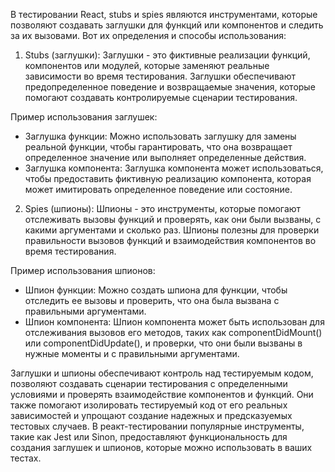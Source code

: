 В тестировании React, stubs и spies являются инструментами, которые позволяют создавать заглушки для функций или компонентов и следить за их вызовами. Вот их определения и способы использования:

1. Stubs (заглушки): Заглушки - это фиктивные реализации функций, компонентов или модулей, которые заменяют реальные зависимости во время тестирования. Заглушки обеспечивают предопределенное поведение и возвращаемые значения, которые помогают создавать контролируемые сценарии тестирования.

Пример использования заглушек:
- Заглушка функции: Можно использовать заглушку для замены реальной функции, чтобы гарантировать, что она возвращает определенное значение или выполняет определенные действия.
- Заглушка компонента: Заглушка компонента может использоваться, чтобы предоставить фиктивную реализацию компонента, которая может имитировать определенное поведение или состояние.

2. Spies (шпионы): Шпионы - это инструменты, которые помогают отслеживать вызовы функций и проверять, как они были вызваны, с какими аргументами и сколько раз. Шпионы полезны для проверки правильности вызовов функций и взаимодействия компонентов во время тестирования.

Пример использования шпионов:
- Шпион функции: Можно создать шпиона для функции, чтобы отследить ее вызовы и проверить, что она была вызвана с правильными аргументами.
- Шпион компонента: Шпион компонента может быть использован для отслеживания вызовов его методов, таких как componentDidMount() или componentDidUpdate(), и проверки, что они были вызваны в нужные моменты и с правильными аргументами.

Заглушки и шпионы обеспечивают контроль над тестируемым кодом, позволяют создавать сценарии тестирования с определенными условиями и проверять взаимодействие компонентов и функций. Они также помогают изолировать тестируемый код от его реальных зависимостей и упрощают создание надежных и предсказуемых тестовых случаев. В реакт-тестировании популярные инструменты, такие как Jest или Sinon, предоставляют функциональность для создания заглушек и шпионов, которые можно использовать в ваших тестах.